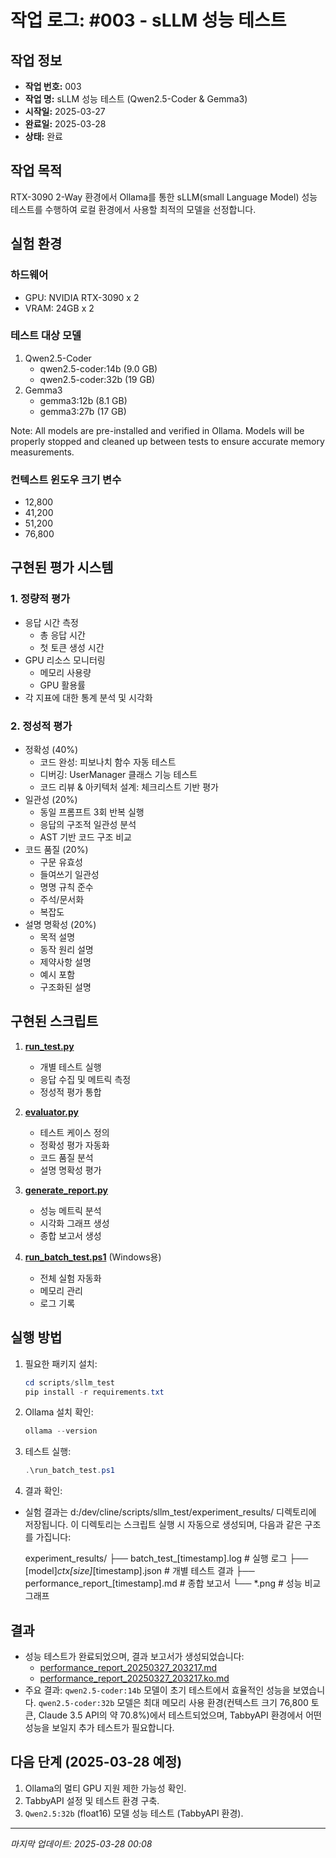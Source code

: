 # 작업 로그: #003 - sLLM 성능 테스트

## 작업 정보
- **작업 번호:** 003
- **작업 명:** sLLM 성능 테스트 (Qwen2.5-Coder & Gemma3)
- **시작일:** 2025-03-27
- **완료일:** 2025-03-28
- **상태:** 완료

## 작업 목적
RTX-3090 2-Way 환경에서 Ollama를 통한 sLLM(small Language Model) 성능 테스트를 수행하여 로컬 환경에서 사용할 최적의 모델을 선정합니다.

## 실험 환경
### 하드웨어
- GPU: NVIDIA RTX-3090 x 2
- VRAM: 24GB x 2

### 테스트 대상 모델
1. Qwen2.5-Coder
   - qwen2.5-coder:14b (9.0 GB)
   - qwen2.5-coder:32b (19 GB)
2. Gemma3
   - gemma3:12b (8.1 GB)
   - gemma3:27b (17 GB)

Note: All models are pre-installed and verified in Ollama. Models will be properly stopped and cleaned up between tests to ensure accurate memory measurements.

### 컨텍스트 윈도우 크기 변수
- 12,800
- 41,200
- 51,200
- 76,800

## 구현된 평가 시스템

### 1. 정량적 평가
- 응답 시간 측정
  * 총 응답 시간
  * 첫 토큰 생성 시간
- GPU 리소스 모니터링
  * 메모리 사용량
  * GPU 활용률
- 각 지표에 대한 통계 분석 및 시각화

### 2. 정성적 평가
- 정확성 (40%)
  * 코드 완성: 피보나치 함수 자동 테스트
  * 디버깅: UserManager 클래스 기능 테스트
  * 코드 리뷰 & 아키텍처 설계: 체크리스트 기반 평가
- 일관성 (20%)
  * 동일 프롬프트 3회 반복 실행
  * 응답의 구조적 일관성 분석
  * AST 기반 코드 구조 비교
- 코드 품질 (20%)
  * 구문 유효성
  * 들여쓰기 일관성
  * 명명 규칙 준수
  * 주석/문서화
  * 복잡도
- 설명 명확성 (20%)
  * 목적 설명
  * 동작 원리 설명
  * 제약사항 설명
  * 예시 포함
  * 구조화된 설명

## 구현된 스크립트
1. **[run_test.py](/scripts/sllm_test/run_test.py)**   
   - 개별 테스트 실행
   - 응답 수집 및 메트릭 측정
   - 정성적 평가 통합

2. **[evaluator.py](/scripts/sllm_test/evaluator.py)**
   - 테스트 케이스 정의
   - 정확성 평가 자동화
   - 코드 품질 분석
   - 설명 명확성 평가

3. **[generate_report.py](/scripts/sllm_test/generate_report.py)**
   - 성능 메트릭 분석
   - 시각화 그래프 생성
   - 종합 보고서 생성

4. **[run_batch_test.ps1](/scripts/sllm_test/run_batch_test.ps1)** (Windows용)
   - 전체 실험 자동화
   - 메모리 관리
   - 로그 기록

## 실행 방법
1. 필요한 패키지 설치:
   ```powershell
   cd scripts/sllm_test
   pip install -r requirements.txt
   ```

2. Ollama 설치 확인:
   ```powershell
   ollama --version
   ```

3. 테스트 실행:
   ```powershell
   .\run_batch_test.ps1
   ```

4. 결과 확인:
  * 실험 결과는 d:/dev/cline/scripts/sllm_test/experiment_results/ 디렉토리에 저장됩니다. 이 디렉토리는 스크립트 실행 시 자동으로 생성되며, 다음과 같은 구조를 가집니다:

      experiment_results/
      ├── batch_test_[timestamp].log        # 실행 로그
      ├── [model]_ctx[size]_[timestamp].json # 개별 테스트 결과
      ├── performance_report_[timestamp].md  # 종합 보고서
      └── *.png                             # 성능 비교 그래프

## 결과
- 성능 테스트가 완료되었으며, 결과 보고서가 생성되었습니다:
  - [performance_report_20250327_203217.md](/scripts/sllm_test/experiment_results/performance_report_20250327_203217.md)
  - [performance_report_20250327_203217.ko.md](/scripts/sllm_test/experiment_results/performance_report_20250327_203217.ko.md)
- 주요 결과: `qwen2.5-coder:14b` 모델이 초기 테스트에서 효율적인 성능을 보였습니다. `qwen2.5-coder:32b` 모델은 최대 메모리 사용 환경(컨텍스트 크기 76,800 토큰, Claude 3.5 API의 약 70.8%)에서 테스트되었으며, TabbyAPI 환경에서 어떤 성능을 보일지 추가 테스트가 필요합니다.

## 다음 단계 (2025-03-28 예정)
1. Ollama의 멀티 GPU 지원 제한 가능성 확인.
2. TabbyAPI 설정 및 테스트 환경 구축.
3. `Qwen2.5:32b` (float16) 모델 성능 테스트 (TabbyAPI 환경).

---
*마지막 업데이트: 2025-03-28 00:08*
